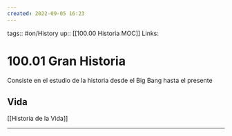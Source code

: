 ```yaml
---
created: 2022-09-05 16:23
---
```

tags:: #on/History 
up:: [[100.00 Historia MOC]]
Links: 
# 100.01 Gran Historia
Consiste en el estudio de la historia desde el Big Bang hasta el presente

## Vida
[[Historia de la Vida]]
___
